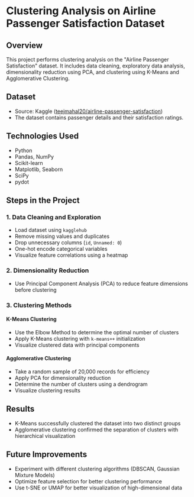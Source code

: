 # Clustering Analysis on Airline Passenger Satisfaction Dataset

## Overview
This project performs clustering analysis on the "Airline Passenger Satisfaction" dataset. It includes data cleaning, exploratory data analysis, dimensionality reduction using PCA, and clustering using K-Means and Agglomerative Clustering.

## Dataset
- Source: Kaggle ([teejmahal20/airline-passenger-satisfaction](https://www.kaggle.com/teejmahal20/airline-passenger-satisfaction))
- The dataset contains passenger details and their satisfaction ratings.

## Technologies Used
- Python
- Pandas, NumPy
- Scikit-learn
- Matplotlib, Seaborn
- SciPy
- pydot

## Steps in the Project
### 1. Data Cleaning and Exploration
- Load dataset using `kagglehub`
- Remove missing values and duplicates
- Drop unnecessary columns (`id`, `Unnamed: 0`)
- One-hot encode categorical variables
- Visualize feature correlations using a heatmap

### 2. Dimensionality Reduction
- Use Principal Component Analysis (PCA) to reduce feature dimensions before clustering

### 3. Clustering Methods
#### K-Means Clustering
- Use the Elbow Method to determine the optimal number of clusters
- Apply K-Means clustering with `k-means++` initialization
- Visualize clustered data with principal components

#### Agglomerative Clustering
- Take a random sample of 20,000 records for efficiency
- Apply PCA for dimensionality reduction
- Determine the number of clusters using a dendrogram
- Visualize clustering results


## Results
- K-Means successfully clustered the dataset into two distinct groups
- Agglomerative clustering confirmed the separation of clusters with hierarchical visualization

## Future Improvements
- Experiment with different clustering algorithms (DBSCAN, Gaussian Mixture Models)
- Optimize feature selection for better clustering performance
- Use t-SNE or UMAP for better visualization of high-dimensional data

